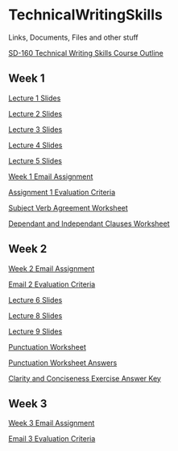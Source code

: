 # TechnicalWritingSkills
Links, Documents, Files and other stuff

[SD-160 Technical Writing Skills Course Outline](https://github.com/jniziol/TechnicalWritingSkills/raw/master/SD-160%20Technical%20Writing%20Skills%20Course%20Outline%202018-2019.pdf)

## Week 1

[Lecture 1 Slides](https://github.com/jniziol/TechnicalWritingSkills/raw/master/Lesson%201.pdf)

[Lecture 2 Slides](https://github.com/jniziol/TechnicalWritingSkills/raw/master/Lesson%202.pdf)

[Lecture 3 Slides](https://github.com/jniziol/TechnicalWritingSkills/raw/master/Lesson%203.pdf)

[Lecture 4 Slides](https://github.com/jniziol/TechnicalWritingSkills/raw/master/Lesson%204.pdf)

[Lecture 5 Slides](https://github.com/jniziol/TechnicalWritingSkills/raw/master/Lesson%205.pdf)

[Week 1 Email Assignment](https://github.com/jniziol/TechnicalWritingSkills/raw/master/Lesson%203%20-%20Email%20Writing%20Assignment.pdf)

[Assignment 1 Evaluation Criteria](https://github.com/jniziol/TechnicalWritingSkills/raw/master/Evalution%20Criteria%20-%20Email.pdf)

[Subject Verb Agreement Worksheet](https://github.com/jniziol/TechnicalWritingSkills/raw/master/Subject%20Verb%20Agreement.pdf)

[Dependant and Independant Clauses Worksheet](https://github.com/jniziol/TechnicalWritingSkills/raw/master/Dependent%20and%20Independent%20Clauses%20Worksheet.pdf)

## Week 2

[Week 2 Email Assignment](https://github.com/jniziol/TechnicalWritingSkills/raw/master/Lesson%207%20-%20Email%20Writing%20Assignment.pdf)

[Email 2 Evaluation Criteria](https://github.com/jniziol/TechnicalWritingSkills/raw/master/Evalution%20Criteria%20-%20Email.pdf)

[Lecture 6 Slides](https://github.com/jniziol/TechnicalWritingSkills/raw/master/Lesson%206.pdf)

[Lecture 8 Slides](https://github.com/jniziol/TechnicalWritingSkills/raw/master/Lesson%208.pdf)

[Lecture 9 Slides](https://github.com/jniziol/TechnicalWritingSkills/raw/master/Lesson%209.pdf)

[Punctuation Worksheet](https://github.com/jniziol/TechnicalWritingSkills/raw/master/Lesson%208%20-%20Punctuation.pdf)

[Punctuation Worksheet Answers](https://github.com/jniziol/TechnicalWritingSkills/raw/master/Lesson%208%20-%20Punctuation%20-%20Answer%20Key.pdf)

[Clarity and Conciseness Exercise Answer Key](https://github.com/jniziol/TechnicalWritingSkills/raw/master/Clarity%20and%20Conciseness%20(Answer%20Key).pdf)

## Week 3

[Week 3 Email Assignment](https://github.com/jniziol/TechnicalWritingSkills/raw/master/Email%20Writing%20Assignment%20%233.pdf)

[Email 3 Evaluation Criteria](https://github.com/jniziol/TechnicalWritingSkills/raw/master/Email%20%233%20Evaluation%20Criteria.pdf)
